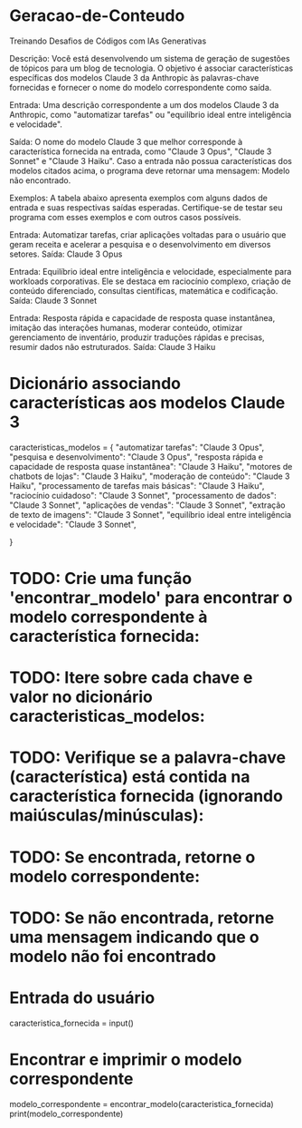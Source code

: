 # Geracao-de-Conteudo

Treinando Desafios de Códigos com IAs Generativas

Descrição: Você está desenvolvendo um sistema de geração de sugestões de tópicos para um blog de tecnologia. O objetivo é associar características específicas dos modelos Claude 3 da Anthropic às palavras-chave fornecidas e fornecer o nome do modelo correspondente como saída.

Entrada: Uma descrição correspondente a um dos modelos Claude 3 da Anthropic, como "automatizar tarefas" ou "equilíbrio ideal entre inteligência e velocidade".

Saída: O nome do modelo Claude 3 que melhor corresponde à característica fornecida na entrada, como "Claude 3 Opus", "Claude 3 Sonnet" e "Claude 3 Haiku". Caso a entrada não possua características dos modelos citados acima, o programa deve retornar uma mensagem: Modelo não encontrado.


Exemplos: A tabela abaixo apresenta exemplos com alguns dados de entrada e suas respectivas saídas esperadas. Certifique-se de testar seu programa com esses exemplos e com outros casos possíveis. 

Entrada: Automatizar tarefas, criar aplicações voltadas para o usuário que geram receita e acelerar a pesquisa e o desenvolvimento em diversos setores. Saída: Claude 3 Opus

Entrada: Equilíbrio ideal entre inteligência e velocidade, especialmente para workloads corporativas. Ele se destaca em raciocínio complexo, criação de conteúdo diferenciado, consultas científicas, matemática e codificação. Saída: Claude 3 Sonnet

Entrada: Resposta rápida e capacidade de resposta quase instantânea, imitação das interações humanas, moderar conteúdo, otimizar gerenciamento de inventário, produzir traduções rápidas e precisas, resumir dados não estruturados. Saída: Claude 3 Haiku

# Dicionário associando características aos modelos Claude 3
caracteristicas_modelos = {
    "automatizar tarefas": "Claude 3 Opus",
    "pesquisa e desenvolvimento": "Claude 3 Opus",
    "resposta rápida e capacidade de resposta quase instantânea": "Claude 3 Haiku",
    "motores de chatbots de lojas": "Claude 3 Haiku",
    "moderação de conteúdo": "Claude 3 Haiku",
    "processamento de tarefas mais básicas": "Claude 3 Haiku",
    "raciocínio cuidadoso": "Claude 3 Sonnet",
    "processamento de dados": "Claude 3 Sonnet",
    "aplicações de vendas": "Claude 3 Sonnet",
    "extração de texto de imagens": "Claude 3 Sonnet",
    "equilíbrio ideal entre inteligência e velocidade": "Claude 3 Sonnet",
   
}

# TODO: Crie uma função 'encontrar_modelo' para encontrar o modelo correspondente à característica fornecida: 

# TODO: Itere sobre cada chave e valor no dicionário caracteristicas_modelos:
   
# TODO: Verifique se a palavra-chave (característica) está contida na característica fornecida (ignorando maiúsculas/minúsculas):
        
# TODO: Se encontrada, retorne o modelo correspondente:
           
# TODO: Se não encontrada, retorne uma mensagem indicando que o modelo não foi encontrado
 

# Entrada do usuário
caracteristica_fornecida = input()

# Encontrar e imprimir o modelo correspondente
modelo_correspondente = encontrar_modelo(caracteristica_fornecida)
print(modelo_correspondente)
